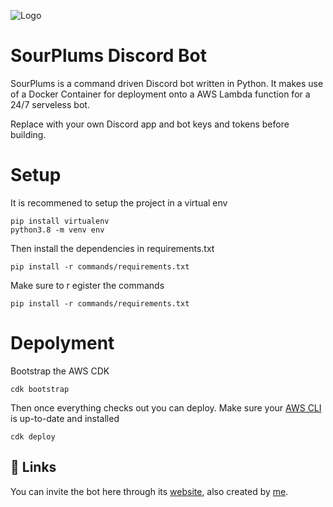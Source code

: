 
![Logo](https://i.imgur.com/rQ06RyU.png)


# SourPlums Discord Bot

SourPlums is a command driven Discord bot written in Python. It makes use of a Docker Container for deployment onto a AWS Lambda function for a 24/7 serveless bot.

Replace with your own Discord app and bot keys and tokens before building.

# Setup

It is recommened to setup the project in a virtual env
```
pip install virtualenv
python3.8 -m venv env
```
Then install the dependencies in requirements.txt
```
pip install -r commands/requirements.txt
```
Make sure to r egister the commands
```
pip install -r commands/requirements.txt
```
# Depolyment

Bootstrap the AWS CDK 
```
cdk bootstrap
```
Then once everything checks out you can deploy. Make sure your [AWS CLI](https://docs.aws.amazon.com/cli/latest/userguide/getting-started-install.html) is up-to-date and installed
```
cdk deploy
```



## 🔗 Links
You can invite the bot here through its [website](https://img.shields.io/badge/my_portfolio-000?style=for-the-badge&logo=ko-fi&logoColor=white), also created by [me](https://github.com/liOscar58).


